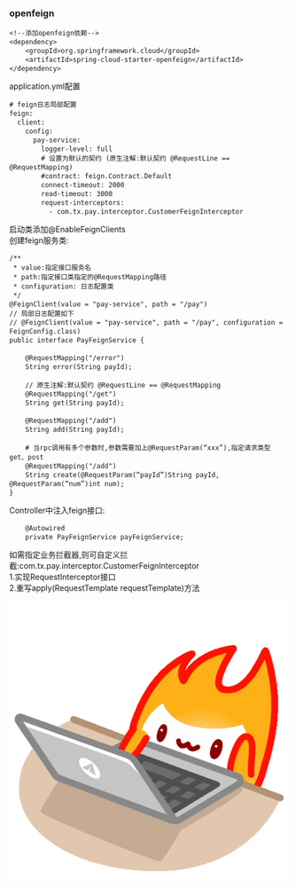 ### openfeign
```
<!--添加openfeign依赖-->
<dependency>
    <groupId>org.springframework.cloud</groupId>
    <artifactId>spring-cloud-starter-openfeign</artifactId>
</dependency>
```
application.yml配置
```
# feign日志局部配置
feign:
  client:
    config:
      pay-service:
        logger-level: full
        # 设置为默认的契约 (原生注解:默认契约 @RequestLine == @RequestMapping)
        #contract: feign.Contract.Default
        connect-timeout: 2000
        read-timeout: 3000
        request-interceptors:
          - com.tx.pay.interceptor.CustomerFeignInterceptor
```
启动类添加@EnableFeignClients  
创建feign服务类:
```
/**
 * value:指定接口服务名
 * path:指定接口类指定的@RequestMapping路径
 * configuration: 日志配置类
 */
@FeignClient(value = "pay-service", path = "/pay")
// 局部日志配置如下
// @FeignClient(value = "pay-service", path = "/pay", configuration = FeignConfig.class)
public interface PayFeignService {

    @RequestMapping("/error")
    String error(String payId);

    // 原生注解:默认契约 @RequestLine == @RequestMapping
    @RequestMapping("/get")
    String get(String payId);

    @RequestMapping("/add")
    String add(String payId);
    
    # 当rpc调用有多个参数时,参数需要加上@RequestParam(“xxx”),指定请求类型get、post
    @RequestMapping("/add")
    String create(@RequestParam(“payId”)String payId, @RequestParam(“num”)int num);
}
```
Controller中注入feign接口:  
```
    @Autowired  
    private PayFeignService payFeignService;
```  

如需指定业务拦截器,则可自定义拦截:com.tx.pay.interceptor.CustomerFeignInterceptor  
1.实现RequestInterceptor接口  
2.重写apply(RequestTemplate requestTemplate)方法

![fire work](./fire_work.gif)